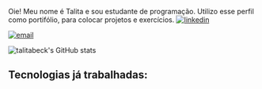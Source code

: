 Oie!
Meu nome é Talita e sou estudante de programação. Utilizo esse perfil como portifólio, para colocar projetos e exercícios.
[![linkedin](https://img.shields.io/badge/LinkedIn-0077B5?style=for-the-badge&logo=linkedin&logoColor=white
)](https://www.linkedin.com/in/talitabeck/)

[![email](https://img.shields.io/badge/Gmail-D14836?style=for-the-badge&logo=gmail&logoColor=white
)](talita.fbeck@gmail.com)

![talitabeck's GitHub stats](https://github-readme-stats.vercel.app/api?username=talitabeck&show_icons=true&theme=synthwave)

## Tecnologias já trabalhadas:

<div style='display:inline_block'> <br/>

<img align='center' alt='' src='https://img.shields.io/badge/javascript-%23323330.svg?style=for-the-badge&logo=javascript&logoColor=%23F7DF1E
'/>

<img align='center' alt='' src='https://img.shields.io/badge/html5-%23E34F26.svg?style=for-the-badge&logo=html5&logoColor=white
'/>

<img align='center' alt='' src='https://img.shields.io/badge/css3-%231572B6.svg?style=for-the-badge&logo=css3&logoColor=white
'/>

<img align='center' alt='' src='https://img.shields.io/badge/react-%2320232a.svg?style=for-the-badge&logo=react&logoColor=%2361DAFB'/>

<img align='center' alt='' src='https://img.shields.io/badge/python-3670A0?style=for-the-badge&logo=python&logoColor=ffdd54
'/>



</div>


<!-- [![Top Langs](https://github-readme-stats.vercel.app/api/top-langs/?username=talitabeck&hide_progress=true)](https://github.com/anuraghazra/github-readme-stats)
 -->
















